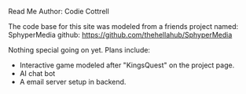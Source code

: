 Read Me
Author: Codie Cottrell

The code base for this site was modeled from a friends project named: SphyperMedia
github: https://github.com/thehellahub/SphyperMedia

Nothing special going on yet. Plans include:
 - Interactive game modeled after "KingsQuest" on the project page.
 - AI chat bot
 - A email server setup in backend.
 
